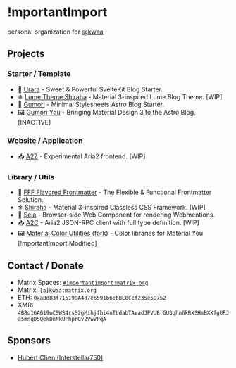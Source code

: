 # !mportantImport

personal organization for [@kwaa](https://github.com/kwaa)

## Projects

### Starter / Template

- 🌸 [Urara](https://github.com/importantimport/urara) - Sweet & Powerful SvelteKit Blog Starter.
- ❄ [Lume Theme Shiraha](https://github.com/lume_theme_shiraha) - Material 3-inspired Lume Blog Theme. [WIP]
- 📓 [Gumori](https://github.com/importantimport/gumori) - Minimal Stylesheets Astro Blog Starter.
- 🖼️ [Gumori You](https://github.com/importantimport/gumori-you) - Bringing Material Design 3 to the Astro Blog. [INACTIVE]

### Website / Application

- 📥 [A2Z](https://github.com/importantimport/a2/tree/main/z) - Experimental Aria2 frontend. [WIP]

### Library / Utils

- 🌟 [FFF Flavored Frontmatter](https://github.com/importantimport/fff) - The Flexible & Functional Frontmatter Solution.
- ❄ [Shiraha](https://github.com/importantimport/shiraha) - Material 3-inspired Classless CSS Framework. [WIP]
- 📩 [Seia](https://github.com/importantimport/seia) - Browser-side Web Component for rendering Webmentions.
- 📥 [A2C](https://github.com/importantimport/a2/tree/main/c) - Aria2 JSON-RPC client with full type definition. [WIP]
- 🖼️ [Material Color Utilities (fork)](https://github.com/importantimport/material-color-utilities) - Color libraries for Material You [!mportantImport Modified]

## Contact / Donate

- Matrix Spaces: [`#importantimport:matrix.org`](https://matrix.to/#/#importantimport:matrix.org)
- Matrix: `[a]kwaa:matrix.org`
- ETH: `0xaBdB3f715198A4d7e6591b6ebBE8Ccf235e5D752`
- XMR: `4BBo16A619wCSWS4rsS2gMihjfhi4nTLdabTAwadJFVoBrGU3qhn6kRXSHmBXXfgURJa5mngD5QekDnNkUPhprGv2VwVPqA`

## Sponsors

- [Hubert Chen (Interstellar750)](https://github.com/Interstellar750)
